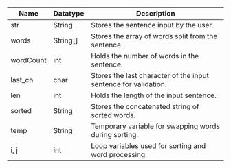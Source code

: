| Name      | Datatype | Description                                                     |
|-----------|----------|-----------------------------------------------------------------|
| str       | String   | Stores the sentence input by the user.                          |
| words     | String[] | Stores the array of words split from the sentence.              |
| wordCount | int      | Holds the number of words in the sentence.                      |
| last_ch   | char     | Stores the last character of the input sentence for validation. |
| len       | int      | Holds the length of the input sentence.                         |
| sorted    | String   | Stores the concatenated string of sorted words.                 |
| temp      | String   | Temporary variable for swapping words during sorting.           |
| i, j      | int      | Loop variables used for sorting and word processing.            |
